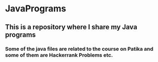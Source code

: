 # JavaPrograms
## This is a repository where I share my Java programs
### Some of the java files are related to the course on Patika and some of them are Hackerrank Problems etc.
